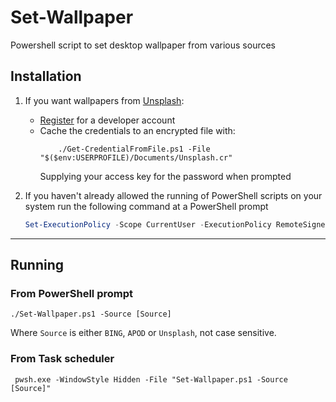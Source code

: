 # Set-Wallpaper
Powershell script to set desktop wallpaper from various sources

## Installation
1. If you want wallpapers from [Unsplash](https://unsplash.com/):
    * [Register](https://unsplash.com/join) for a developer account
    * Cache the credentials to an encrypted file with:
        ```
            ./Get-CredentialFromFile.ps1 -File "$($env:USERPROFILE)/Documents/Unsplash.cr"
        ```
      Supplying your access key for the password when prompted



2. If you haven't already allowed the running of PowerShell scripts on your system run the following command at a PowerShell prompt

    ```powershell
    Set-ExecutionPolicy -Scope CurrentUser -ExecutionPolicy RemoteSigned
    ```
---
## Running

### From PowerShell prompt

```
./Set-Wallpaper.ps1 -Source [Source]
```
Where `Source` is either `BING`, `APOD` or `Unsplash`, not case sensitive.

### From Task scheduler
```
 pwsh.exe -WindowStyle Hidden -File "Set-Wallpaper.ps1 -Source [Source]"
 ```


